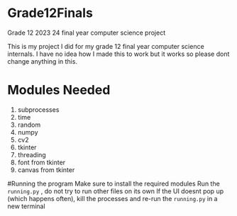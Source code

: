 
# Grade12Finals
Grade 12 2023 24 final year computer science project 

This is my project I did for my grade 12 final year computer science internals.
I have no idea how I made this to work but it works so please dont change anything in this.

# Modules Needed
1. subprocesses
2. time
3. random
4. numpy
5. cv2
6. tkinter
7. threading
8. font from tkinter
9. canvas from tkinter


#Running the program
Make sure to install the required modules
Run the `running.py` , do not try to run other files on its own
If the UI doesnt pop up (which happens often), kill the processes and re-run the `running.py` in a new terminal

